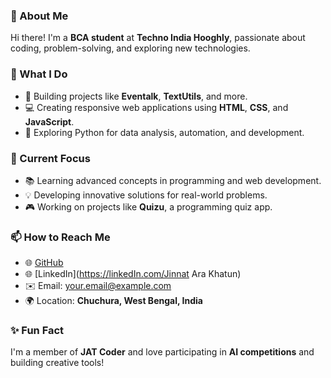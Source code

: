 ### 👋 About Me  
Hi there! I'm a **BCA student** at **Techno India Hooghly**, passionate about coding, problem-solving, and exploring new technologies.  

### 🚀 What I Do  
- 🌟 Building projects like **Eventalk**, **TextUtils**, and more.  
- 💻 Creating responsive web applications using **HTML**, **CSS**, and **JavaScript**.  
- 🐍 Exploring Python for data analysis, automation, and development.  

### 🌱 Current Focus  
- 📚 Learning advanced concepts in programming and web development.  
- 💡 Developing innovative solutions for real-world problems.  
- 🎮 Working on projects like **Quizu**, a programming quiz app.  

### 📫 How to Reach Me  
- 🌐 [GitHub](https://github.com/jinnat36)
- 🌐 [LinkedIn](https://linkedIn.com/Jinnat Ara Khatun) 
- ✉️ Email: your.email@example.com  
- 🌍 Location: **Chuchura, West Bengal, India**  

### ✨ Fun Fact  
I'm a member of **JAT Coder** and love participating in **AI competitions** and building creative tools!  
